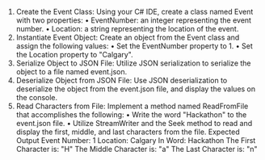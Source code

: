 1.	Create the Event Class: Using your C# IDE, create a class named Event with two properties:
•	EventNumber: an integer representing the event number.
•	Location: a string representing the location of the event.
2.	Instantiate Event Object: Create an object from the Event class and assign the following values:
•	Set the EventNumber property to 1.
•	Set the Location property to "Calgary".
3.	Serialize Object to JSON File: Utilize JSON serialization to serialize the object to a file named event.json.
4.	Deserialize Object from JSON File: Use JSON deserialization to deserialize the object from the event.json file, and display the values on the console.
5.	Read Characters from File: Implement a method named ReadFromFile that accomplishes the following:
•	Write the word "Hackathon" to the event.json file.
•	Utilize StreamWriter and the Seek method to read and display the first, middle, and last characters from the file.
Expected Output
Event Number: 1
Location: Calgary
In Word: Hackathon
The First Character is: "H"
The Middle Character is: "a"
The Last Character is: "n"
